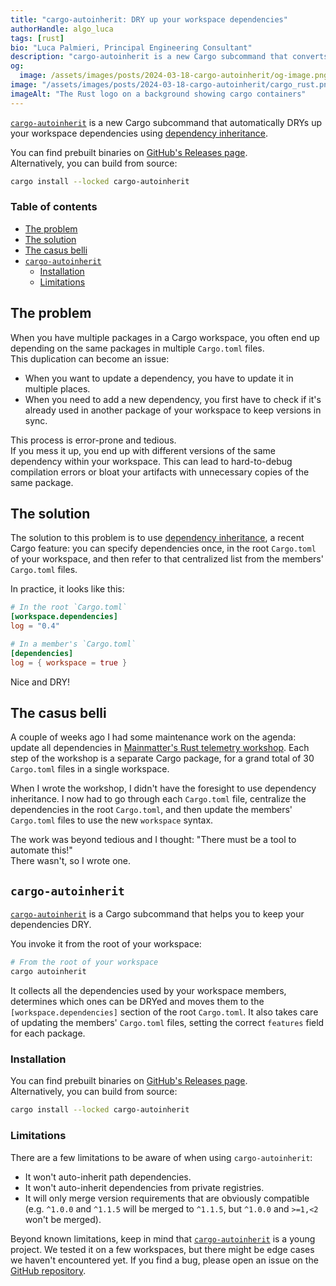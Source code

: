 ```yaml
---
title: "cargo-autoinherit: DRY up your workspace dependencies"
authorHandle: algo_luca
tags: [rust]
bio: "Luca Palmieri, Principal Engineering Consultant"
description: "cargo-autoinherit is a new Cargo subcommand that converts your Cargo workspace to use dependency inheritance, wherever possible. It helps you to keep your dependencies DRY, reducing the risk of version mismatches and unnecessary duplication."
og:
  image: /assets/images/posts/2024-03-18-cargo-autoinherit/og-image.png
image: "/assets/images/posts/2024-03-18-cargo-autoinherit/cargo_rust.png"
imageAlt: "The Rust logo on a background showing cargo containers"
---
```


[`cargo-autoinherit`] is a new Cargo subcommand that automatically DRYs up your workspace dependencies using [dependency inheritance](https://doc.rust-lang.org/cargo/reference/specifying-dependencies.html#inheriting-a-dependency-from-a-workspace).

You can find prebuilt binaries on [GitHub's Releases page](https://github.com/mainmatter/cargo-autoinherit/releases).  
Alternatively, you can build from source:

```bash
cargo install --locked cargo-autoinherit
```

### Table of contents

- [The problem](#the-problem-)
- [The solution](#the-solution)
- [The casus belli](#the-casus-belli)
- [`cargo-autoinherit`](#cargo-autoinherit)
  - [Installation](#installation)
  - [Limitations](#limitations)

## The problem

When you have multiple packages in a Cargo workspace, you often end up depending on the same packages in multiple `Cargo.toml` files.  
This duplication can become an issue:

- When you want to update a dependency, you have to update it in multiple places.
- When you need to add a new dependency, you first have to check if it's already used in another package of your workspace to keep versions in sync.

This process is error-prone and tedious.  
If you mess it up, you end up with different versions of the same dependency within your workspace. This can lead to hard-to-debug compilation errors or bloat your artifacts with unnecessary copies of the same package.

## The solution

The solution to this problem is to use [dependency inheritance](https://doc.rust-lang.org/cargo/reference/specifying-dependencies.html#inheriting-a-dependency-from-a-workspace), a recent Cargo feature: you can specify dependencies once, in the root `Cargo.toml` of your workspace, and then refer to that centralized list from the members' `Cargo.toml` files.

In practice, it looks like this:

```toml
# In the root `Cargo.toml`
[workspace.dependencies]
log = "0.4"
```

```toml
# In a member's `Cargo.toml`
[dependencies]
log = { workspace = true }
```

Nice and DRY!

## The casus belli

A couple of weeks ago I had some maintenance work on the agenda: update all dependencies in [Mainmatter's Rust telemetry workshop](https://github.com/mainmatter/rust-telemetry-workshop). Each step of the workshop is a separate Cargo package, for a grand total of 30 `Cargo.toml` files in a single workspace.

When I wrote the workshop, I didn't have the foresight to use dependency inheritance. I now had to go through each `Cargo.toml` file, centralize the dependencies in the root `Cargo.toml`, and then update the members' `Cargo.toml` files to use the new `workspace` syntax.

The work was beyond tedious and I thought: "There must be a tool to automate this!"  
There wasn't, so I wrote one.

## `cargo-autoinherit`

[`cargo-autoinherit`] is a Cargo subcommand that helps you to keep your dependencies DRY.

You invoke it from the root of your workspace:

```bash
# From the root of your workspace
cargo autoinherit
```

It collects all the dependencies used by your workspace members, determines which ones can be DRYed and moves them to the `[workspace.dependencies]` section of the root `Cargo.toml`. It also takes care of updating the members' `Cargo.toml` files, setting the correct `features` field for each package.

### Installation

You can find prebuilt binaries on [GitHub's Releases page](https://github.com/mainmatter/cargo-autoinherit/releases).  
Alternatively, you can build from source:

```bash
cargo install --locked cargo-autoinherit
```

### Limitations

There are a few limitations to be aware of when using `cargo-autoinherit`:

- It won't auto-inherit path dependencies.
- It won't auto-inherit dependencies from private registries.
- It will only merge version requirements that are obviously compatible (e.g. `^1.0.0` and `^1.1.5` will be merged to `^1.1.5`, but `^1.0.0` and `>=1,<2` won't be merged).

Beyond known limitations, keep in mind that [`cargo-autoinherit`] is a young project. We tested it on a few workspaces, but there might be edge cases we haven't encountered yet. If you find a bug, please open an issue on the [GitHub repository](https://github.com/mainmatter/cargo-autoinherit).

[`cargo-autoinherit`]: https://github.com/mainmatter/cargo-autoinherit

